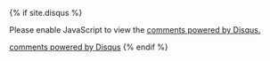 {% if site.disqus %}
<div id="disqus_thread"></div>

<script type="text/javascript">
    /* * * CONFIGURATION VARIABLES: EDIT BEFORE PASTING INTO YOUR WEBPAGE * * */
    var disqus_shortname = 'beyondsky'; // required: replace example with your forum shortname

    /* * * DON'T EDIT BELOW THIS LINE * * */
    (function() {
        var dsq = document.createElement('script'); dsq.type = 'text/javascript'; dsq.async = true;
        dsq.src = '//' + disqus_shortname + '.disqus.com/embed.js';
        (document.getElementsByTagName('head')[0] || document.getElementsByTagName('body')[0]).appendChild(dsq);
    })();
</script>

<noscript>
	Please enable JavaScript to view the 
	<a href="http://disqus.com/?ref_noscript">comments powered by Disqus.</a>
</noscript>

<a href="http://disqus.com" class="dsq-brlink">comments powered by <span class="logo-disqus">Disqus</span></a>
{% endif %}